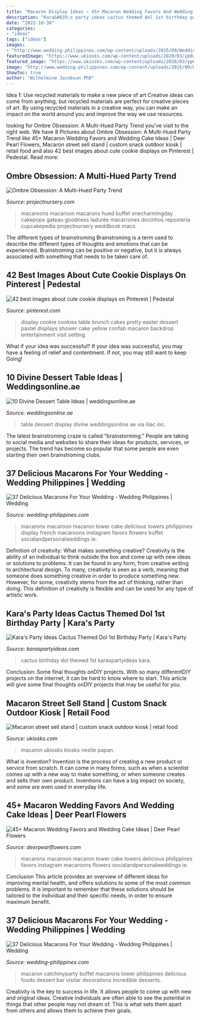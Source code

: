 ```yaml
---
title: "Macaron Display Ideas ~ 45+ Macaron Wedding Favors And Wedding Cake Ideas"
description: "Kara&#039;s party ideas cactus themed dol 1st birthday party"
date: "2022-10-30"
categories:
- "ideas"
tags: ["ideas"]
images:
- "http://www.wedding-philippines.com/wp-content/uploads/2015/09/Wedding-Philippines-37-Delicious-Macarons-For-Your-Wedding-Food-Bar-Buffet-Ideas-33-700x933.jpg"
featuredImage: "https://www.ukiosks.com/wp-content/uploads/2020/03/yp02_meitu_8.jpg"
featured_image: "https://www.ukiosks.com/wp-content/uploads/2020/03/yp02_meitu_8.jpg"
image: "http://www.wedding-philippines.com/wp-content/uploads/2015/09/Wedding-Philippines-37-Delicious-Macarons-For-Your-Wedding-Food-Bar-Buffet-Ideas-16-683x1024.jpg"
ShowToc: true
author: "Wilhelmine Jacobson PhD"
---
```



Idea 1: Use recycled materials to make a new piece of art
Creative ideas can come from anything, but recycled materials are perfect for creative pieces of art. By using recycled materials in a creative way, you can make an impact on the world around you and improve the way we use resources.

	

		
looking for Ombre Obsession: A Multi-Hued Party Trend you've visit to the right web. We have 8 Pictures about Ombre Obsession: A Multi-Hued Party Trend like 45+ Macaron Wedding Favors and Wedding Cake Ideas | Deer Pearl Flowers, Macaron street sell stand | custom snack outdoor kiosk | retail food and also 42 best images about cute cookie displays on Pinterest | Pedestal. Read more:
		
    
## Ombre Obsession: A Multi-Hued Party Trend

<img loading=lazy src="https://projectnursery.com/wp-content/uploads/2012/07/Ombre-Macarons.jpg" onerror="this.onerror=null;this.src='https://tse3.mm.bing.net/th?id=OIP.PbxqxFTWEbV33xTiv-BFAQHaLH&amp;pid=15.1';" alt="Ombre Obsession: A Multi-Hued Party Trend">

_Source: projectnursery.com_

>macaroons macaroon macarons hued buffet onecharmingday cakepops gateau goodness ladurée macarrones docinhos reposteria cupcakepedia projectnursery weddbook macs. 

	

The different types of brainstroming
Brainstroming is a term used to describe the different types of thoughts and emotions that can be experienced. Brainstroming can be positive or negative, but it is always associated with something that needs to be taken care of.

    
## 42 Best Images About Cute Cookie Displays On Pinterest | Pedestal

<img loading=lazy src="https://s-media-cache-ak0.pinimg.com/736x/14/10/51/141051159e7e08035cdfe2400eddd442--cookie-display-pretty-packaging.jpg" onerror="this.onerror=null;this.src='https://tse3.mm.bing.net/th?id=OIP.uAUvCkp6WQpfg1_OSvMIYAHaLJ&amp;pid=15.1';" alt="42 best images about cute cookie displays on Pinterest | Pedestal">

_Source: pinterest.com_

>display cookie cookies table brunch cakes pretty easter dessert pastel displays shower cake yellow confab macaron backdrop entertainment visit setting. 

	

What if your idea was successful?
If your idea was successful, you may have a feeling of relief and contentment. If not, you may still want to keep Going!

    
## 10 Divine Dessert Table Ideas | Weddingsonline.ae

<img loading=lazy src="http://www.weddingsonline.ae/blog/wp-content/uploads/2015/04/macaron-dessert-table-display.jpg" onerror="this.onerror=null;this.src='https://tse4.mm.bing.net/th?id=OIP.YIjZSDWX8b4yKQqb0HBMRQHaKw&amp;pid=15.1';" alt="10 Divine Dessert Table Ideas | weddingsonline.ae">

_Source: weddingsonline.ae_

>table dessert display divine weddingsonline ae via lilac inc. 

	

The latest brainstroming craze is called "brainstorming." People are taking to social media and websites to share their ideas for products, services, or projects. The trend has become so popular that some people are even starting their own brainstroming clubs.

    
## 37 Delicious Macarons For Your Wedding - Wedding Philippines | Wedding

<img loading=lazy src="http://www.wedding-philippines.com/wp-content/uploads/2015/09/Wedding-Philippines-37-Delicious-Macarons-For-Your-Wedding-Food-Bar-Buffet-Ideas-16-683x1024.jpg" onerror="this.onerror=null;this.src='https://tse1.mm.bing.net/th?id=OIP.7iekBZp3vTtVNEkX_xzpkwHaLG&amp;pid=15.1';" alt="37 Delicious Macarons For Your Wedding - Wedding Philippines | Wedding">

_Source: wedding-philippines.com_

>macarons macaroon macaron tower cake delicious towers philippines display french macaroons instagram favors flowers buffet socialandpersonalweddings ie. 

	

Definition of creativity: What makes something creative?
Creativity is the ability of an individual to think outside the box and come up with new ideas or solutions to problems. It can be found in any form, from creative writing to architectural design. To many, creativity is seen as a verb, meaning that someone does something creative in order to produce something new. However, for some, creativity stems from the act of thinking, rather than doing. This definition of creativity is flexible and can be used for any type of artistic work.

    
## Kara&#039;s Party Ideas Cactus Themed Dol 1st Birthday Party | Kara&#039;s Party

<img loading=lazy src="https://karaspartyideas.com/wp-content/uploads/2019/04/Cactus-Themed-Dol-1st-Birthday-Party-via-Karas-Party-Ideas-KarasPartyIdeas.com3_.jpg" onerror="this.onerror=null;this.src='https://tse4.mm.bing.net/th?id=OIP.eTS9UMhCqqxIJ9_wcacFpAHaLH&amp;pid=15.1';" alt="Kara&#039;s Party Ideas Cactus Themed Dol 1st Birthday Party | Kara&#039;s Party">

_Source: karaspartyideas.com_

>cactus birthday dol themed 1st karaspartyideas kara. 

	

Conclusion: Some final thoughts onDIY projects.
With so many differentDIY projects on the internet, it can be hard to know where to start. This article will give some final thoughts onDIY projects that may be useful for you.

    
## Macaron Street Sell Stand | Custom Snack Outdoor Kiosk | Retail Food

<img loading=lazy src="https://www.ukiosks.com/wp-content/uploads/2020/03/yp02_meitu_8.jpg" onerror="this.onerror=null;this.src='https://tse3.mm.bing.net/th?id=OIP.goPAOsEdxLzFQ-CoxJURRQHaHa&amp;pid=15.1';" alt="Macaron street sell stand | custom snack outdoor kiosk | retail food">

_Source: ukiosks.com_

>macaron ukiosks kiosks nestle papan. 

	

What is invention?
Invention is the process of creating a new product or service from scratch. It can come in many forms, such as when a scientist comes up with a new way to make something, or when someone creates and sells their own product. Inventions can have a big impact on society, and some are even used in everyday life.

    
## 45+ Macaron Wedding Favors And Wedding Cake Ideas | Deer Pearl Flowers

<img loading=lazy src="http://www.deerpearlflowers.com/wp-content/uploads/2015/05/Wedding-Macarons-Tower-682x1024.jpg" onerror="this.onerror=null;this.src='https://tse3.mm.bing.net/th?id=OIP.ryn-bYKSmcQ_Nu1Cgemd-AHaLH&amp;pid=15.1';" alt="45+ Macaron Wedding Favors and Wedding Cake Ideas | Deer Pearl Flowers">

_Source: deerpearlflowers.com_

>macarons macaroon macaron tower cake towers delicious philippines favors instagram macaroons flowers socialandpersonalweddings ie. 

	

Conclusion
This article provides an overview of different ideas for improving mental health, and offers solutions to some of the most common problems. It is important to remember that these solutions should be tailored to the individual and their specific needs, in order to ensure maximum benefit.

    
## 37 Delicious Macarons For Your Wedding - Wedding Philippines | Wedding

<img loading=lazy src="http://www.wedding-philippines.com/wp-content/uploads/2015/09/Wedding-Philippines-37-Delicious-Macarons-For-Your-Wedding-Food-Bar-Buffet-Ideas-33-700x933.jpg" onerror="this.onerror=null;this.src='https://tse4.mm.bing.net/th?id=OIP.Lx--n-A-3Lzh6hEkkQT9wQHaJ3&amp;pid=15.1';" alt="37 Delicious Macarons For Your Wedding - Wedding Philippines | Wedding">

_Source: wedding-philippines.com_

>macaron catchmyparty buffet macarons tower philippines delicious foods dessert bar visitar decorations incredible desserts. 

	

Creativity is the key to success in life. It allows people to come up with new and original ideas. Creative individuals are often able to see the potential in things that other people may not dream of. This is what sets them apart from others and allows them to achieve their goals.

